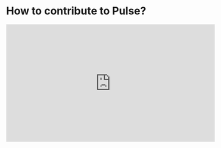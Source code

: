 # How to contribute to Pulse?

<iframe width="560" height="315" src="https://www.youtube.com/embed/tG_y5o9qkNk" frameborder="0" allow="accelerometer; autoplay; encrypted-media; gyroscope; picture-in-picture" allowfullscreen></iframe>
